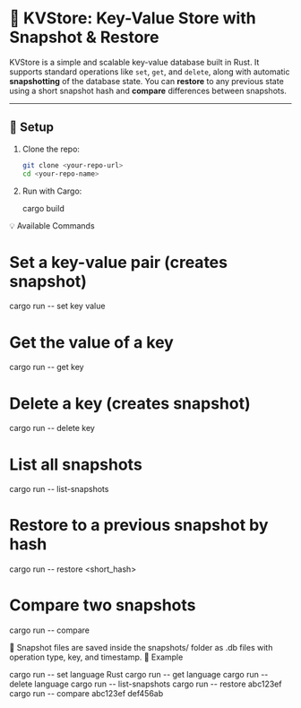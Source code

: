 # 🚀 KVStore: Key-Value Store with Snapshot & Restore

KVStore is a simple and scalable key-value database built in Rust. It supports standard operations like `set`, `get`, and `delete`, along with automatic **snapshotting** of the database state. You can **restore** to any previous state using a short snapshot hash and **compare** differences between snapshots.

---

## 🔧 Setup

1. Clone the repo:
   ```bash
   git clone <your-repo-url>
   cd <your-repo-name>

2. Run with Cargo:

    cargo build

💡 Available Commands

# Set a key-value pair (creates snapshot)
cargo run -- set key value

# Get the value of a key
cargo run -- get key

# Delete a key (creates snapshot)
cargo run -- delete key

# List all snapshots
cargo run -- list-snapshots

# Restore to a previous snapshot by hash
cargo run -- restore <short_hash>

# Compare two snapshots
cargo run -- compare <hash1> <hash2>

📝 Snapshot files are saved inside the snapshots/ folder as .db files with operation type, key, and timestamp.
👀 Example

cargo run -- set language Rust
cargo run -- get language
cargo run -- delete language
cargo run -- list-snapshots
cargo run -- restore abc123ef
cargo run -- compare abc123ef def456ab

